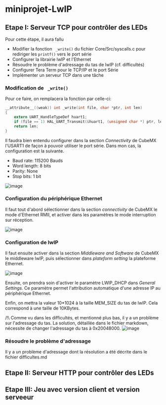# miniprojet-LwIP
## Etape I: Serveur TCP pour contrôler des LEDs
Pour cette étape, il aura fallu
- Modifier la fonction ``` _write()``` du fichier Core/Src/syscalls.c pour rediriger les ```printf()``` vers le port série 
- Configurer la librairie lwIP et l'Ethernet
- Résoudre le problème d'adressage du tas de lwIP (cf. difficultés)
- Configurer Tera Term pour le TCP/IP et le port Série
- Implémenter un serveur TCP dans une tâche
### Modification de ``` _write()```
Pour ce faire, on remplacera la fonction par celle-ci:
```c
__attribute__((weak)) int _write(int file, char *ptr, int len)
{
	extern UART_HandleTypeDef huart1;
	if (file == 1) HAL_UART_Transmit(&huart1, (unsigned char *) ptr, len, 1000);
	return len;
}
```
Il faudra bien entendu configurer dans la section *Connectivity* de CubeMX l'USART1 de façon à pouvoir utiliser le port série.
Dans mon cas, la configuration est la suivante.
- Baud rate: 115200 Bauds
- Word length: 8 bits
- Parity: None
- Stop bits: 1 bit

![image](https://github.com/user-attachments/assets/27eefce4-7765-460d-b8ed-3cd8080ae2ff)
### Configuration du périphérique Ethernet
Il faut tout d'abord sélectionner dans la section *connectivity* de CubeMX le mode d'Ethernet RMII, et activer dans les paramètres le mode interruption sur réception.

![image](https://github.com/user-attachments/assets/9f167a56-9b30-4f60-92c6-8559bfe0cc78)

### Configuration de lwIP
Il faut ensuite activer dans la section *Middleware and Software* de CubeMX le middleware lwIP, puis sélectionner dans *plateform setting* la plateforme Ethernet.

![image](https://github.com/user-attachments/assets/3c180a3f-fd4c-40bc-ae5a-40806b16ccfd)

Ensuite, on prendra soin d'activer le paramètre LWIP_DHCP dans *General Settings*. Ce paramètre permet l'attribution automatique d'une adresse IP au périphérique Ethernet.

Enfin, on mettra la valeur 10*1024 à la taille MEM_SIZE du tas de lwIP. Cela correspond à une taille de 10KBytes. 

/!\ Comme vu dans les difficultés, et mentionné plus bas, il y a un problème sur l'adressage du tas. La solution, détaillée dans le fichier markdown, nécessite de changer l'adressage du tas à 0x20048000.
![image](https://github.com/user-attachments/assets/7f2f8a70-3674-4540-90c7-1392d10d30fa)

### Résoudre le problème d'adressage
Il y a un problème d'adressage dont la résolution a été décrite dans le fichier difficultes.md
## Etape II: Serveur HTTP pour contrôler des LEDs
## Etape III: Jeu avec version client et version serveeur
